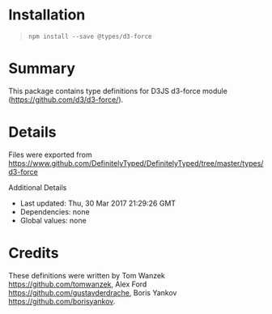 # Installation
> `npm install --save @types/d3-force`

# Summary
This package contains type definitions for D3JS d3-force module (https://github.com/d3/d3-force/).

# Details
Files were exported from https://www.github.com/DefinitelyTyped/DefinitelyTyped/tree/master/types/d3-force

Additional Details
 * Last updated: Thu, 30 Mar 2017 21:29:26 GMT
 * Dependencies: none
 * Global values: none

# Credits
These definitions were written by Tom Wanzek <https://github.com/tomwanzek>, Alex Ford <https://github.com/gustavderdrache>, Boris Yankov <https://github.com/borisyankov>.
